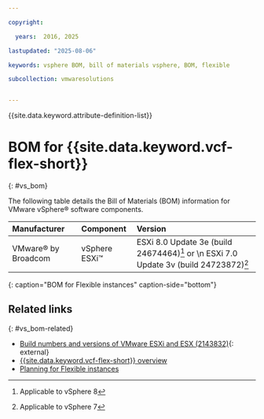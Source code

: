 ```yaml
---

copyright:

  years:  2016, 2025

lastupdated: "2025-08-06"

keywords: vsphere BOM, bill of materials vsphere, BOM, flexible

subcollection: vmwaresolutions


---
```


{{site.data.keyword.attribute-definition-list}}

# BOM for {{site.data.keyword.vcf-flex-short}}
{: #vs_bom}

The following table details the Bill of Materials (BOM) information for VMware vSphere® software components.

| Manufacturer | Component      | Version |
|:------------ |:-------------- |:------- |
| VMware® by Broadcom | vSphere ESXi™ | ESXi 8.0 Update 3e (build 24674464)[^esxi80] or \n ESXi 7.0 Update 3v (build 24723872)[^esxi70] |
{: caption="BOM for Flexible instances" caption-side="bottom"}

[^esxi80]: Applicable to vSphere 8

[^esxi70]: Applicable to vSphere 7

## Related links
{: #vs_bom-related}

* [Build numbers and versions of VMware ESXi and ESX (2143832)](https://knowledge.broadcom.com/external/article?legacyId=2143832){: external}
* [{{site.data.keyword.vcf-flex-short}} overview](/docs/vmwaresolutions?topic=vmwaresolutions-vs_vsphereoverview)
* [Planning for Flexible instances](/docs/vmwaresolutions?topic=vmwaresolutions-vs_planning)
